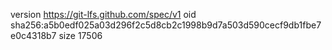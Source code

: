 version https://git-lfs.github.com/spec/v1
oid sha256:a5b0edf025a03d296f2c5d8cb2c1998b9d7a503d590cecf9db1fbe7e0c4318b7
size 17506
